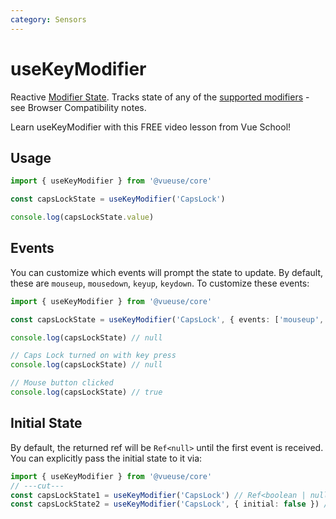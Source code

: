 ```yaml
---
category: Sensors
---
```


# useKeyModifier

Reactive [Modifier State](https://developer.mozilla.org/en-US/docs/Web/API/KeyboardEvent/getModifierState). Tracks state of any of the [supported modifiers](https://developer.mozilla.org/en-US/docs/Web/API/KeyboardEvent/getModifierState#browser_compatibility) - see Browser Compatibility notes.

<CourseLink href="https://vueschool.io/lessons/alt-drag-to-clone-tasks?friend=vueuse">Learn useKeyModifier with this FREE video lesson from Vue School!</CourseLink>

## Usage

```ts
import { useKeyModifier } from '@vueuse/core'

const capsLockState = useKeyModifier('CapsLock')

console.log(capsLockState.value)
```

## Events

You can customize which events will prompt the state to update. By default, these are `mouseup`, `mousedown`, `keyup`, `keydown`. To customize these events:

```ts
import { useKeyModifier } from '@vueuse/core'

const capsLockState = useKeyModifier('CapsLock', { events: ['mouseup', 'mousedown'] })

console.log(capsLockState) // null

// Caps Lock turned on with key press
console.log(capsLockState) // null

// Mouse button clicked
console.log(capsLockState) // true
```

## Initial State

By default, the returned ref will be `Ref<null>` until the first event is received. You can explicitly pass the initial state to it via:

```ts
import { useKeyModifier } from '@vueuse/core'
// ---cut---
const capsLockState1 = useKeyModifier('CapsLock') // Ref<boolean | null>
const capsLockState2 = useKeyModifier('CapsLock', { initial: false }) // Ref<boolean>
```
